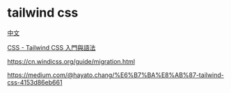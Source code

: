 # tailwind css

[中文](https://www.tailwindcss.cn/)

[CSS - Tailwind CSS 入門與語法](https://ithelp.ithome.com.tw/articles/10254936)

<https://cn.windicss.org/guide/migration.html>

<https://medium.com/@hayato.chang/%E6%B7%BA%E8%AB%87-tailwind-css-4153d86eb661>
